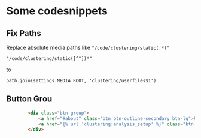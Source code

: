 # Some codesnippets

## Fix Paths
Replace absolute media paths like `"/code/clustering/static(.*)"`
```
"/code/clustering/static([^"])*"
```
to
```
path.join(settings.MEDIA_ROOT, 'clustering/userfiles$1')
```


## Button Grou

```html
        <div class="btn-group">
            <a href="#about" class="btn btn-outline-secondary btn-lg">Read more</a>
            <a href="{% url 'clustering:analysis_setup' %}" class="btn btn-primary btn-lg">Start analysis!</a>
        </div>
```